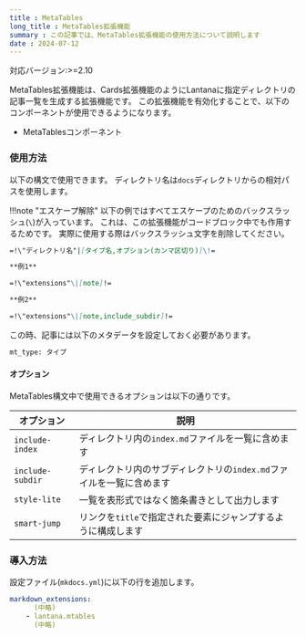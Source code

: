 ```yaml
---
title : MetaTables
long_title : MetaTables拡張機能
summary : この記事では、MetaTables拡張機能の使用方法について説明します
date : 2024-07-12
---
```


<span class="badge bg-primary">対応バージョン:>=2.10</span>

MetaTables拡張機能は、Cards拡張機能のようにLantanaに指定ディレクトリの記事一覧を生成する拡張機能です。
この拡張機能を有効化することで、以下のコンポーネントが使用できるようになります。

- MetaTablesコンポーネント

### 使用方法
以下の構文で使用できます。
ディレクトリ名は`docs`ディレクトリからの相対パスを使用します。

!!!note "エスケープ解除"
    以下の例ではすべてエスケープのためのバックスラッシュ(`\`)が入っています。
    これは、この拡張機能がコードブロック中でも作用するためです。
    実際に使用する際はバックスラッシュ文字を削除してください。

```md title="index.md"
=!\"ディレクトリ名"|[タイプ名,オプション(カンマ区切り)]\!=

**例1**

=!\"extensions"\|[note]!=

**例2**

=!\"extensions"\|[note,include_subdir]!=
```

この時、記事には以下のメタデータを設定しておく必要があります。

```txt title="メタデータ"
mt_type: タイプ
```

#### オプション
MetaTables構文中で使用できるオプションは以下の通りです。

オプション|説明
---|---
`include-index`|ディレクトリ内の`index.md`ファイルを一覧に含めます
`include-subdir`|ディレクトリ内のサブディレクトリの`index.md`ファイルを一覧に含めます
`style-lite`|一覧を表形式ではなく箇条書きとして出力します
`smart-jump`|リンクを`title`で指定された要素にジャンプするように構成します

### 導入方法
設定ファイル(`mkdocs.yml`)に以下の行を追加します。

```yml title="mkdocs.yml"
markdown_extensions:
      (中略)
    - lantana.mtables
      (中略)
```